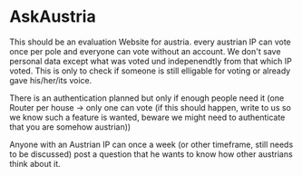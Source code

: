 # AskAustria

This should be an evaluation Website for austria. every austrian IP can vote once per pole and everyone can vote without an account.
We don't save personal data except what was voted und indepenendtly from that which IP voted. This is only to check if
someone is still elligable for voting or already gave his/her/its voice.

There is an authentication planned but only if enough people need it (one Router per house -> only one can vote (if this should happen, write to us so we know such a feature is wanted, beware we might need to authenticate that you are somehow austrian))

Anyone with an Austrian IP can once a week (or other timeframe, still needs to be discussed) post a question that he wants to know
how other austrians think about it.